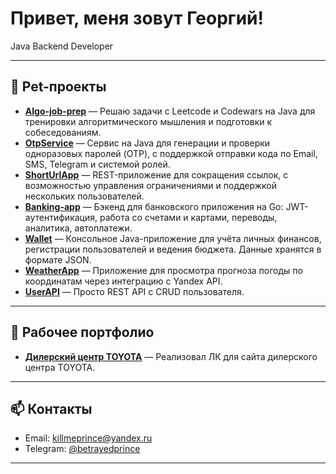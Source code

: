 # Привет, меня зовут Георгий!

Java Backend Developer

---

## 🚀 Pet-проекты

- **[Algo-job-prep](https://github.com/killmeprince/Algo-job-prep)** — Решаю задачи с Leetcode и Codewars на Java для тренировки алгоритмического мышления и подготовки к собеседованиям.
- **[OtpService](https://github.com/killmeprince/OtpService)** — Сервис на Java для генерации и проверки одноразовых паролей (OTP), с поддержкой отправки кода по Email, SMS, Telegram и системой ролей.
- **[ShortUrlApp](https://github.com/killmeprince/ShortUrlApp)** — REST-приложение для сокращения ссылок, с возможностью управления ограничениями и поддержкой нескольких пользователей.
- **[Banking-app](https://github.com/killmeprince/Banking-app)** — Бэкенд для банковского приложения на Go: JWT-аутентификация, работа со счетами и картами, переводы, аналитика, автоплатежи.
- **[Wallet](https://github.com/killmeprince/Wallet)** — Консольное Java-приложение для учёта личных финансов, регистрации пользователей и ведения бюджета. Данные хранятся в формате JSON.
- **[WeatherApp](https://github.com/killmeprince/WeatherApp)** — Приложение для просмотра прогноза погоды по координатам через интеграцию с Yandex API.
- **[UserAPI](https://github.com/killmeprince/UserAPI)** — Просто REST API с CRUD пользователя.

---
## 🚀 Рабочее портфолио
- **[Дилерский центр TOYOTA](https://toyota-sakhalin.ru/)** — Реализовал ЛК для сайта дилерского центра TOYOTA.
---
## 📫 Контакты

- Email: killmeprince@yandex.ru
- Telegram: [@betrayedprince](https://t.me/betrayedprince)

---

